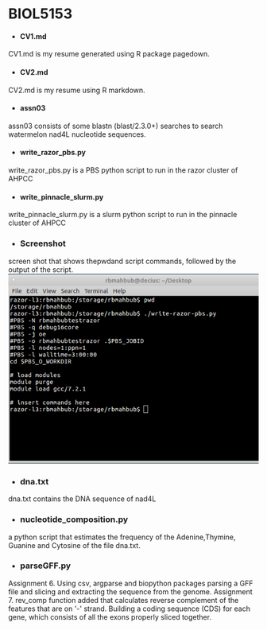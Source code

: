 # BIOL5153
- #### CV1.md
CV1.md is my resume generated using R package pagedown. <br>

- #### CV2.md
CV2.md is my resume using R markdown. <br>

- #### assn03
assn03 consists of some blastn (blast/2.3.0+) searches to search watermelon nad4L nucleotide sequences. <br>

- #### write_razor_pbs.py
write_razor_pbs.py is a PBS python script to run in the razor cluster of AHPCC <br>

- #### write_pinnacle_slurm.py
write_pinnacle_slurm.py is a slurm python script to run in the pinnacle cluster of AHPCC <br>
- ###  Screenshot
screen shot that shows thepwdand script commands, followed by the output of the script.
![](image.PNG)


- ### dna.txt
dna.txt contains the DNA sequence of nad4L

- ### nucleotide_composition.py
a python script that estimates the frequency of the Adenine,Thymine, Guanine and Cytosine  of the file dna.txt. 

- ### parseGFF.py
Assignment 6. Using csv, argparse and biopython packages parsing a GFF file and slicing and extracting the sequence from the genome.
Assignment 7. rev_comp function added that calculates reverse complement of the features that are on '-' strand. Building a coding sequence (CDS) for each gene, which consists of all the exons properly sliced together. 
